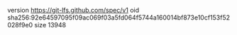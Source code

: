 version https://git-lfs.github.com/spec/v1
oid sha256:92e64597095f09ac069f03a5fd064f5744a160014bf873e10cf153f52028f9e0
size 13948
